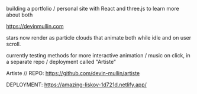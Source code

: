 building a portfolio / personal site with React and three.js to learn more about both

https://devinmullin.com

stars now render as particle clouds that animate both while idle and on user scroll.

currently testing methods for more interactive animation / music on click, in a separate repo / deployment called "Artiste"


Artiste // 
REPO: https://github.com/devin-mullin/artiste

DEPLOYMENT: https://amazing-liskov-1d721d.netlify.app/